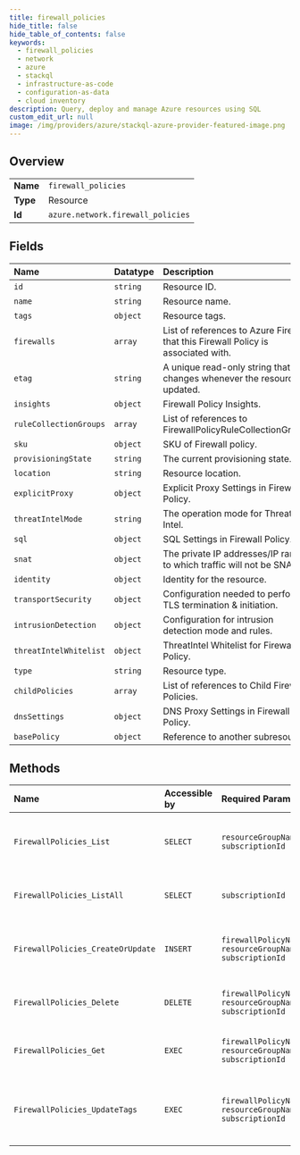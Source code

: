 ```yaml
---
title: firewall_policies
hide_title: false
hide_table_of_contents: false
keywords:
  - firewall_policies
  - network
  - azure    
  - stackql
  - infrastructure-as-code
  - configuration-as-data
  - cloud inventory
description: Query, deploy and manage Azure resources using SQL
custom_edit_url: null
image: /img/providers/azure/stackql-azure-provider-featured-image.png
---
```

  
    

## Overview
<table><tbody>
<tr><td><b>Name</b></td><td><code>firewall_policies</code></td></tr>
<tr><td><b>Type</b></td><td>Resource</td></tr>
<tr><td><b>Id</b></td><td><code>azure.network.firewall_policies</code></td></tr>
</tbody></table>

## Fields
| Name | Datatype | Description |
|:-----|:---------|:------------|
| `id` | `string` | Resource ID. |
| `name` | `string` | Resource name. |
| `tags` | `object` | Resource tags. |
| `firewalls` | `array` | List of references to Azure Firewalls that this Firewall Policy is associated with. |
| `etag` | `string` | A unique read-only string that changes whenever the resource is updated. |
| `insights` | `object` | Firewall Policy Insights. |
| `ruleCollectionGroups` | `array` | List of references to FirewallPolicyRuleCollectionGroups. |
| `sku` | `object` | SKU of Firewall policy. |
| `provisioningState` | `string` | The current provisioning state. |
| `location` | `string` | Resource location. |
| `explicitProxy` | `object` | Explicit Proxy Settings in Firewall Policy. |
| `threatIntelMode` | `string` | The operation mode for Threat Intel. |
| `sql` | `object` | SQL Settings in Firewall Policy. |
| `snat` | `object` | The private IP addresses/IP ranges to which traffic will not be SNAT. |
| `identity` | `object` | Identity for the resource. |
| `transportSecurity` | `object` | Configuration needed to perform TLS termination & initiation. |
| `intrusionDetection` | `object` | Configuration for intrusion detection mode and rules. |
| `threatIntelWhitelist` | `object` | ThreatIntel Whitelist for Firewall Policy. |
| `type` | `string` | Resource type. |
| `childPolicies` | `array` | List of references to Child Firewall Policies. |
| `dnsSettings` | `object` | DNS Proxy Settings in Firewall Policy. |
| `basePolicy` | `object` | Reference to another subresource. |
## Methods
| Name | Accessible by | Required Params | Description |
|:-----|:--------------|:----------------|:------------|
| `FirewallPolicies_List` | `SELECT` | `resourceGroupName, subscriptionId` | Lists all Firewall Policies in a resource group. |
| `FirewallPolicies_ListAll` | `SELECT` | `subscriptionId` | Gets all the Firewall Policies in a subscription. |
| `FirewallPolicies_CreateOrUpdate` | `INSERT` | `firewallPolicyName, resourceGroupName, subscriptionId` | Creates or updates the specified Firewall Policy. |
| `FirewallPolicies_Delete` | `DELETE` | `firewallPolicyName, resourceGroupName, subscriptionId` | Deletes the specified Firewall Policy. |
| `FirewallPolicies_Get` | `EXEC` | `firewallPolicyName, resourceGroupName, subscriptionId` | Gets the specified Firewall Policy. |
| `FirewallPolicies_UpdateTags` | `EXEC` | `firewallPolicyName, resourceGroupName, subscriptionId` | Updates tags of a Azure Firewall Policy resource. |
